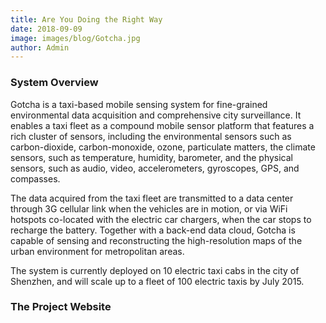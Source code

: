 ```yaml
---
title: Are You Doing the Right Way
date: 2018-09-09
image: images/blog/Gotcha.jpg
author: Admin
---
```


### System Overview
Gotcha is a taxi-based mobile sensing system for fine-grained environmental data acquisition and comprehensive city surveillance. It enables a taxi fleet as a compound mobile sensor platform that features a rich cluster of sensors, including the environmental sensors such as carbon-dioxide, carbon-monoxide, ozone, particulate matters, the climate sensors, such as temperature, humidity, barometer, and the physical sensors, such as audio, video, accelerometers, gyroscopes, GPS, and compasses.

The data acquired from the taxi fleet are transmitted to a data center through 3G cellular link when the vehicles are in motion, or via WiFi hotspots co-located with the electric car chargers, when the car stops to recharge the battery. Together with a back-end data cloud, Gotcha is capable of sensing and reconstructing the high-resolution maps of the urban environment for metropolitan areas.

The system is currently deployed on 10 electric taxi cabs in the city of Shenzhen, and will scale up to a fleet of 100 electric taxis by July 2015.

### The Project Website